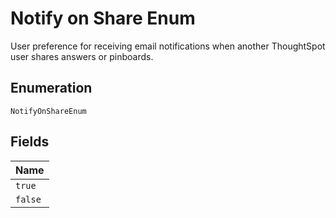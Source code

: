 
# Notify on Share Enum

User preference for receiving email notifications when another ThoughtSpot user shares answers or pinboards.

## Enumeration

`NotifyOnShareEnum`

## Fields

| Name |
|  --- |
| `true` |
| `false` |

